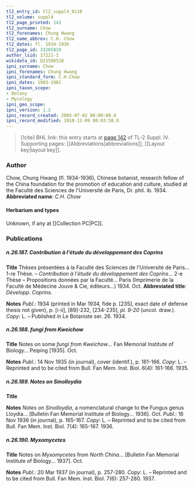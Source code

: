 ```yaml
---
tl2_entry_id: tl2_suppl4_0110
tl2_volume: suppl4
tl2_page_printed: 142
tl2_surname: Chow
tl2_forenames: Chung Hwang
tl2_name_abbrev: C.H. Chow
tl2_dates: fl. 1934-1936
tl2_page_id: 33265819
author_lsid: 17221-1
wikidata_id: Q21508528
ipni_surname: Chow
ipni_forenames: Chung Hwang
ipni_standard_form: C.H.Chow
ipni_dates: 1903-1981
ipni_taxon_scope: 
- Botany
- Mycology
ipni_geo_scope: 
ipni_version: 1.2
ipni_record_created: 2003-07-02 00:00:00.0
ipni_record_modified: 2010-12-09 08:03:58.0
---
```



> [!cite] BHL link: this entry starts at [page 142](https://www.biodiversitylibrary.org/page/33265819) of TL-2 Suppl. IV.
> Supporting pages: [[Abbreviations|abbreviations]], [[Layout key|layout key]].

### Author

Chow, Chung Hwang (fl. 1934-1936), Chinese botanist, research fellow of the China foundation for the promotion of education and culture, studied at the Faculté des Sciences de l'Université de Paris, Dr. phil. ib. 1934. 
**Abbreviated name**: *C.H. Chow*

#### Herbarium and types

Unknown, if any at [[Collection PC|PC]].

### Publications

##### n.26.187. Contribution à l'étude du développement des Coprins

**Title**
Thèses présentées à la Faculté des Sciences de l'Université de Paris... 1-re Thèse. – *Contribution à l'étude du développement des Coprins*... 2-e Thèse – Propositions données par la Faculté... Paris (Imprimerie de la Faculté de Médecine Jouve & Cie, éditeurs...) 1934. Oct.
**Abbreviated title**: *Développ. Coprins*.

**Notes**
*Publ*.: 1934 (printed in Mar 1934, fide p. \[235\], exact date of defense thesis not given), p. \[i-ii\], \[89\]-232, \[234-235\], *pl. 9-20* (uncol. draw.). *Copy*: L. – Published *in* Le Botaniste ser. 26. 1934.

##### n.26.188. fungi from Kweichow

**Title**
Notes on some *fungi from Kweichow*... Fan Memorial Institute of Biology... Peiping \[1935\]. Oct.

**Notes**
*Publ*.: 14 Nov 1935 (in journal), cover (identif.), p. 161-166. *Copy*: L. – Reprinted and to be cited from Bull. Fan Mem. Inst. Biol. 6(4): 161-166. 1935.

##### n.26.189. Notes on Sinolloydia

**Title**

**Notes**
*Notes on Sinolloydia*, a nomenclatural change to the Fungus genus Lloydia...
\[Bulletin Fan Memorial Institute of Biology... 1936\]. Oct.
*Publ*.: 16 Nov 1936 (in journal), p. 165-167. *Copy*: L. – Reprinted and to be cited from Bull. Fan Mem. Inst. Biol. 7(4): 165-167. 1936.

##### n.26.190. Myxomycetes

**Title**
Notes on *Myxomycetes* from *North China*... \[Bulletin Fan Memorial Institute of Biology... 1937\]. Oct.

**Notes**
*Publ*.: 20 Mar 1937 (in journal), p. 257-280. *Copy*: L. – Reprinted and to be cited from Bull. Fan Mem. Inst. Biol. 7(6): 257-280. 1937.


